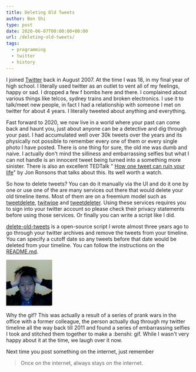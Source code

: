 ```yaml
---
title: Deleting Old Tweets
author: Ben Shi
type: post
date: 2020-06-07T00:00:00+00:00
url: /deleting-old-tweets/
tags:
  - programming
  - twitter
  - history
---
```


I joined
[Twitter](https://twitter.com/) back in August 2007. At the time I was
18, in my final year of high school. I literally used twitter as an
outlet to vent all of my feelings, happy or sad. I dropped a few f bombs
here and there. I complained about various things like telcos, sydney
trains and broken electronics. I use it to talk/meet new people, in fact
I had a relationship with someone I met on twitter for about 4 years. I
literally tweeted about anything and everything.

Fast forward to 2020, we now live in a world where your past can come
back and haunt you, just about anyone can be a detective and dig through
your past. I had accumulated well over 30k tweets over the years and its
physically not possible to remember every one of them or every single
photo I have posted. There is one thing for sure, the old me was dumb
and naive. I actually don't mind the silliness and embarrassing selfies
but what I can not handle is an innocent tweet being turned into a
something more sinister. There is also an excellent TEDTalk "
[How one tweet can ruin your life](https://www.youtube.com/watch?v=wAIP6fI0NAI)"
by Jon Ronsons that talks about this. Its well worth a watch.

So how to delete tweets? You can do it manually via the UI and do it one
by one or use one of the are many services out there that would delete
your old timeline items. Most of them are on a freemium model such as
[tweetdelete](https://tweetdelete.net/),
[twitwipe](http://twitwipe.com/) and
[tweetdeleter](https://tweetdeleter.com/). Using these services requires
you to sign into your twitter account so please check their privacy
statements before using those services. Or finally you can write a
script like I did.

[delete-old-tweets](https://github.com/hbish/delete-old-tweets) is a
open-source script I wrote almost three years ago to go through your
twitter archives and remove the tweets from your timeline. You can
specify a cutoff date so any tweets before that date would be deleted
from your timeline. You can follow the instructions on the
[README.md](https://github.com/hbish/delete-old-tweets/blob/master/README.md).

![Ben Shi GIF](./benshi.gif)

Why the gif? This was actually a result of a series of prank wars in the
office with a former colleague, the person actually dug through my
twitter timeline all the way back till 2011 and found a series of
embarrassing selfies I took and stitched them together to make a
:benshi: gif. While I wasn't very happy about it at the time, we laugh
over it now.

Next time you post something on the internet, just remember

> Once on the internet, always stays on the internet.


